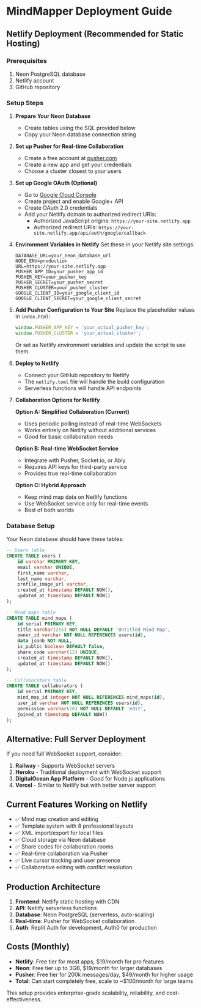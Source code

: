 # MindMapper Deployment Guide

## Netlify Deployment (Recommended for Static Hosting)

### Prerequisites
1. Neon PostgreSQL database
2. Netlify account
3. GitHub repository

### Setup Steps

1. **Prepare Your Neon Database**
   - Create tables using the SQL provided below
   - Copy your Neon database connection string

2. **Set up Pusher for Real-time Collaboration**
   - Create a free account at [pusher.com](https://pusher.com)
   - Create a new app and get your credentials
   - Choose a cluster closest to your users

3. **Set up Google OAuth (Optional)**
   - Go to [Google Cloud Console](https://console.cloud.google.com)
   - Create project and enable Google+ API
   - Create OAuth 2.0 credentials
   - Add your Netlify domain to authorized redirect URIs:
     - Authorized JavaScript origins: `https://your-site.netlify.app`
     - Authorized redirect URIs: `https://your-site.netlify.app/api/auth/google/callback`

4. **Environment Variables in Netlify**
   Set these in your Netlify site settings:
   ```
   DATABASE_URL=your_neon_database_url
   NODE_ENV=production
   URL=https://your-site.netlify.app
   PUSHER_APP_ID=your_pusher_app_id
   PUSHER_KEY=your_pusher_key
   PUSHER_SECRET=your_pusher_secret
   PUSHER_CLUSTER=your_pusher_cluster
   GOOGLE_CLIENT_ID=your_google_client_id
   GOOGLE_CLIENT_SECRET=your_google_client_secret
   ```

5. **Add Pusher Configuration to Your Site**
   Replace the placeholder values in `index.html`:
   ```javascript
   window.PUSHER_APP_KEY = 'your_actual_pusher_key';
   window.PUSHER_CLUSTER = 'your_actual_cluster';
   ```
   
   Or set as Netlify environment variables and update the script to use them.

2. **Deploy to Netlify**
   - Connect your GitHub repository to Netlify
   - The `netlify.toml` file will handle the build configuration
   - Serverless functions will handle API endpoints

3. **Collaboration Options for Netlify**

   **Option A: Simplified Collaboration (Current)**
   - Uses periodic polling instead of real-time WebSockets
   - Works entirely on Netlify without additional services
   - Good for basic collaboration needs

   **Option B: Real-time WebSocket Service**
   - Integrate with Pusher, Socket.io, or Ably
   - Requires API keys for third-party service
   - Provides true real-time collaboration

   **Option C: Hybrid Approach**
   - Keep mind map data on Netlify functions
   - Use WebSocket service only for real-time events
   - Best of both worlds

### Database Setup
Your Neon database should have these tables:
```sql
-- Users table
CREATE TABLE users (
    id varchar PRIMARY KEY,
    email varchar UNIQUE,
    first_name varchar,
    last_name varchar,
    profile_image_url varchar,
    created_at timestamp DEFAULT NOW(),
    updated_at timestamp DEFAULT NOW()
);

-- Mind maps table
CREATE TABLE mind_maps (
    id serial PRIMARY KEY,
    title varchar(255) NOT NULL DEFAULT 'Untitled Mind Map',
    owner_id varchar NOT NULL REFERENCES users(id),
    data jsonb NOT NULL,
    is_public boolean DEFAULT false,
    share_code varchar(12) UNIQUE,
    created_at timestamp DEFAULT NOW(),
    updated_at timestamp DEFAULT NOW()
);

-- Collaborators table
CREATE TABLE collaborators (
    id serial PRIMARY KEY,
    mind_map_id integer NOT NULL REFERENCES mind_maps(id),
    user_id varchar NOT NULL REFERENCES users(id),
    permission varchar(20) NOT NULL DEFAULT 'edit',
    joined_at timestamp DEFAULT NOW()
);
```

## Alternative: Full Server Deployment

If you need full WebSocket support, consider:

1. **Railway** - Supports WebSocket servers
2. **Heroku** - Traditional deployment with WebSocket support
3. **DigitalOcean App Platform** - Good for Node.js applications
4. **Vercel** - Similar to Netlify but with better server support

## Current Features Working on Netlify
- ✅ Mind map creation and editing
- ✅ Template system with 8 professional layouts
- ✅ XML import/export for local files
- ✅ Cloud storage via Neon database
- ✅ Share codes for collaboration rooms
- ✅ Real-time collaboration via Pusher
- ✅ Live cursor tracking and user presence
- ✅ Collaborative editing with conflict resolution

## Production Architecture

1. **Frontend**: Netlify static hosting with CDN
2. **API**: Netlify serverless functions
3. **Database**: Neon PostgreSQL (serverless, auto-scaling)
4. **Real-time**: Pusher for WebSocket collaboration
5. **Auth**: Replit Auth for development, Auth0 for production

## Costs (Monthly)
- **Netlify**: Free tier for most apps, $19/month for pro features
- **Neon**: Free tier up to 3GB, $19/month for larger databases
- **Pusher**: Free tier for 200k messages/day, $49/month for higher usage
- **Total**: Can start completely free, scale to ~$100/month for large teams

This setup provides enterprise-grade scalability, reliability, and cost-effectiveness.